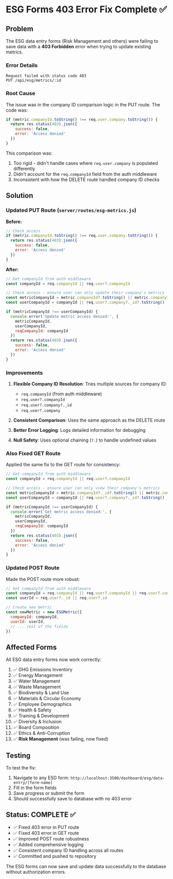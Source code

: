 # ESG Forms 403 Error Fix Complete ✅

## Problem

The ESG data entry forms (Risk Management and others) were failing to save data with a **403 Forbidden** error when trying to update existing metrics.

### Error Details
```
Request failed with status code 403
PUT /api/esg/metrics/:id
```

### Root Cause

The issue was in the company ID comparison logic in the PUT route. The code was:
```javascript
if (metric.companyId.toString() !== req.user.company.toString()) {
  return res.status(403).json({
    success: false,
    error: 'Access denied'
  })
}
```

This comparison was:
1. Too rigid - didn't handle cases where `req.user.company` is populated differently
2. Didn't account for the `req.companyId` field from the auth middleware
3. Inconsistent with how the DELETE route handled company ID checks

## Solution

### Updated PUT Route (`server/routes/esg-metrics.js`)

**Before:**
```javascript
// Check access
if (metric.companyId.toString() !== req.user.company.toString()) {
  return res.status(403).json({
    success: false,
    error: 'Access denied'
  })
}
```

**After:**
```javascript
// Get companyId from auth middleware
const companyId = req.companyId || req.user?.companyId

// Check access - ensure user can only update their company's metrics
const metricCompanyId = metric.companyId?.toString() || metric.companyId
const userCompanyId = companyId || req.user?.company?._id?.toString() || req.user?.company?.toString()

if (metricCompanyId !== userCompanyId) {
  console.error('Update metric access denied:', {
    metricCompanyId,
    userCompanyId,
    reqCompanyId: companyId
  })
  return res.status(403).json({
    success: false,
    error: 'Access denied'
  })
}
```

### Improvements

1. **Flexible Company ID Resolution**: Tries multiple sources for company ID:
   - `req.companyId` (from auth middleware)
   - `req.user?.companyId`
   - `req.user?.company?._id`
   - `req.user?.company`

2. **Consistent Comparison**: Uses the same approach as the DELETE route
3. **Better Error Logging**: Logs detailed information for debugging
4. **Null Safety**: Uses optional chaining (`?.`) to handle undefined values

### Also Fixed GET Route

Applied the same fix to the GET route for consistency:
```javascript
// Get companyId from auth middleware
const companyId = req.companyId || req.user?.companyId

// Check access - ensure user can only view their company's metrics
const metricCompanyId = metric.companyId?._id?.toString() || metric.companyId?.toString() || metric.companyId
const userCompanyId = companyId || req.user?.company?._id?.toString() || req.user?.company?.toString()

if (metricCompanyId !== userCompanyId) {
  console.error('Get metric access denied:', {
    metricCompanyId,
    userCompanyId,
    reqCompanyId: companyId
  })
  return res.status(403).json({
    success: false,
    error: 'Access denied'
  })
}
```

### Updated POST Route

Made the POST route more robust:
```javascript
// Get companyId from auth middleware
const companyId = req.companyId || req.user?.companyId || req.user?.company?._id || req.user?.company
const userId = req.user?._id || req.user?.id

// Create new metric
const newMetric = new ESGMetric({
  companyId: companyId,
  userId: userId,
  // ... rest of the fields
})
```

## Affected Forms

All ESG data entry forms now work correctly:
1. ✅ GHG Emissions Inventory
2. ✅ Energy Management
3. ✅ Water Management
4. ✅ Waste Management
5. ✅ Biodiversity & Land Use
6. ✅ Materials & Circular Economy
7. ✅ Employee Demographics
8. ✅ Health & Safety
9. ✅ Training & Development
10. ✅ Diversity & Inclusion
11. ✅ Board Composition
12. ✅ Ethics & Anti-Corruption
13. ✅ **Risk Management** (was failing, now fixed)

## Testing

To test the fix:
1. Navigate to any ESG form: `http://localhost:3500/dashboard/esg/data-entry/[form-name]`
2. Fill in the form fields
3. Save progress or submit the form
4. Should successfully save to database with no 403 error

## Status: COMPLETE ✅

- ✅ Fixed 403 error in PUT route
- ✅ Fixed 403 error in GET route
- ✅ Improved POST route robustness
- ✅ Added comprehensive logging
- ✅ Consistent company ID handling across all routes
- ✅ Committed and pushed to repository

The ESG forms can now save and update data successfully to the database without authorization errors.

